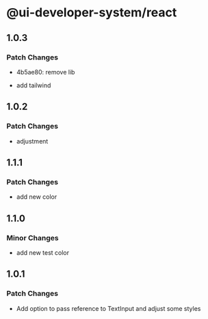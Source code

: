 # @ui-developer-system/react

## 1.0.3

### Patch Changes

- 4b5ae80: remove lib
 
- add tailwind
 

## 1.0.2

### Patch Changes

- adjustment

## 1.1.1

### Patch Changes

- add new color

## 1.1.0

### Minor Changes

- add new test color

## 1.0.1

### Patch Changes

- Add option to pass reference to TextInput and adjust some styles
